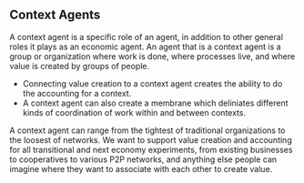 ## Context Agents

A context agent is a specific role of an agent, in addition to other general roles it plays as an economic agent. 
An agent that is a context agent is a group or organization where work is done, where processes live, 
and where value is created by groups of people. 
* Connecting value creation to a context agent creates the ability to do the
accounting for a context.  
* A context agent can also create a membrane which deliniates different kinds of coordination of work 
within and between contexts.

A context agent can range from the tightest of traditional organizations to the loosest of networks.
We want to support value creation and accounting for all transitional and next economy experiments, 
from existing businesses to cooperatives to various P2P networks, and anything else people can imagine
where they want to associate with each other to create value.  

